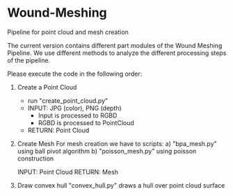 # Wound-Meshing
Pipeline for point cloud and mesh creation

The current version contains different part modules of the Wound Meshing Pipeline. We use different methods to analyze the different processing steps of the pipeline.


Please execute the code in the following order:

1. Create a Point Cloud
    - run "create_point_cloud.py"
    - INPUT: JPG (color), PNG (depth)
        - Input is processed to RGBD
        - RGBD is processed to PointCloud
    - RETURN: Point Cloud

2. Create Mesh
    For mesh creation we have to scripts:
    a) "bpa_mesh.py" using ball pivot algorithm
    b) "poisson_mesh.py" using poisson construction

    INPUT: Point Cloud
    RETURN: Mesh

3. Draw convex hull
    "convex_hull.py" draws a hull over point cloud surface    
